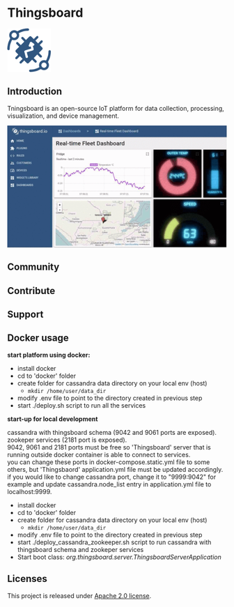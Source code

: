 # Thingsboard


<img src="./img/logo.png?raw=true" width="100" height="100">

## Introduction

Tningsboard is an open-source IoT platform for data collection, processing, visualization, and device management.

![Dashboard](./img/dashboard.gif?raw=true "Real-time Fleet Dashboard")


## Community


## Contribute


## Support


## Docker usage

**start platform using docker:**
- install docker
- cd to 'docker' folder
- create folder for cassandra data directory on your local env (host)
  - `mkdir /home/user/data_dir`
- modify .env file to point to the directory created in previous step
- start ./deploy.sh script to run all the services


**start-up for local development** 

cassandra with thingsboard schema (9042 and 9061 ports are exposed).  
zookeper services (2181 port is exposed).  
9042, 9061 and 2181 ports must be free so 'Thingsboard' server that is running outside docker container is able to connect to services.  
you can change these ports in docker-compose.static.yml file to some others, but 'Thingsbaord' application.yml file must be updated accordingly.    
if you would like to change cassandra port, change it to "9999:9042" for example and update cassandra.node_list entry in application.yml file to localhost:9999.  

- install docker
- cd to 'docker' folder
- create folder for cassandra data directory on your local env (host)
  - `mkdir /home/user/data_dir`
- modify .env file to point to the directory created in previous step
- start ./deploy_cassandra_zookeeper.sh script to run cassandra with thingsboard schema and zookeper services
- Start boot class: _org.thingsboard.server.ThingsboardServerApplication_

## Licenses

This project is released under [Apache 2.0 license](./LICENSE).